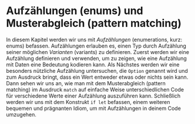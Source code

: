 # Aufzählungen (enums) und Musterabgleich (pattern matching)

In diesem Kapitel werden wir uns mit _Aufzählungen_ (enumerations, kurz: enums)
befassen. Aufzählungen erlauben es, einen Typ durch Aufzählung seiner möglichen
_Varianten_ (variants) zu definieren. Zuerst werden wir eine Aufzählung
definieren und verwenden, um zu zeigen, wie eine Aufzählung mit Daten eine
Bedeutung kodieren kann. Als Nächstes werden wir eine besonders nützliche
Aufzählung untersuchen, die `Option` genannt wird und zum Ausdruck bringt, dass
ein Wert entweder etwas oder nichts sein kann. Dann sehen wir uns an, wie man
mit dem Musterabgleich (pattern matching) im Ausdruck `match` auf einfache
Weise unterschiedlichen Code für verschiedene Werte einer Aufzählung
auszuführen kann. Schließlich werden wir uns mit dem Konstrukt `if let`
befassen, einem weiteren bequemen und prägnanten Idiom, um mit Aufzählungen in
deinem Code umzugehen.
